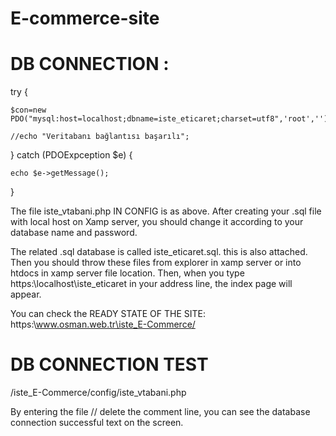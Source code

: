 # E-commerce-site

# DB CONNECTION : 

try {

    $con=new PDO("mysql:host=localhost;dbname=iste_eticaret;charset=utf8",'root','');

	//echo "Veritabanı bağlantısı başarılı";

} catch (PDOExpception $e) {

	echo $e->getMessage();
}



The file iste_vtabani.php IN CONFIG is as above.
After creating your .sql file with local host on Xamp server, you should change it according to your database name and password.

The related .sql database is called iste_eticaret.sql. this is also attached.
Then you should throw these files from explorer in xamp server or into htdocs in xamp server file location.
Then, when you type https:\\localhost\iste_eticaret in your address line, the index page will appear.

You can check the READY STATE OF THE SITE: https:\\www.osman.web.tr\iste_E-Commerce/

# DB CONNECTION TEST

/iste_E-Commerce/config/iste_vtabani.php

By entering the file // delete the comment line, you can see the database connection successful text on the screen.

